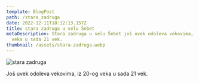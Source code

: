 ```yaml
---
template: BlogPost
path: /stara_zadruga
date: 2022-12-11T18:12:13.157Z
title: stara zadruga u selu Šebet
metaDescription: Stara zadruga u selu Šebet još uvek odoleva vekovima, iz 20-og
  veka u sada 21 vek.
thumbnail: /assets/stara-zadruga.webp
---
```

![stara zadruga](/assets/stara-zadruga.webp "stara zadruga")

Još uvek odoleva vekovima, iz 20-og veka u sada 21 vek. 

<script async defer crossorigin="anonymous" src="https://connect.facebook.net/sr_RS/sdk.js#xfbml=1&version=v15.0&appId=861744544749816&autoLogAppEvents=1" nonce="kPg28mDW"></script>

<div class="fb-comments" data-href="https://schebet.netlify.app/stara_zadruga" data-width="" data-numposts="5"></div>